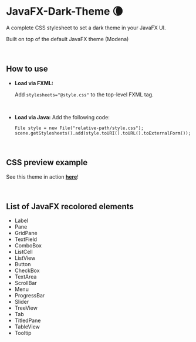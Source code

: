 # JavaFX-Dark-Theme :waning_crescent_moon:
A complete CSS stylesheet to set a dark theme in your JavaFX UI.

Built on top of the default JavaFX theme (Modena)

<br>

## How to use
- **Load via FXML:**


  Add `stylesheets="@style.css"` to the top-level FXML tag.
  
<br>

- **Load via Java:**
  Add the following code:
  ```
  File style = new File("relative-path/style.css");
  scene.getStylesheets().add(style.toURI().toURL().toExternalForm());
  ```
  
<br>

## CSS preview example
See this theme in action [**here**](https://github.com/antoniopelusi/KeyHolder-desktop)!

  
<br>

## List of JavaFX recolored elements
- Label
- Pane
- GridPane
- TextField
- ComboBox
- ListCell
- ListView
- Button
- CheckBox
- TextArea
- ScrollBar
- Menu
- ProgressBar
- Slider
- TreeView
- Tab
- TitledPane
- TableView
- Tooltip
